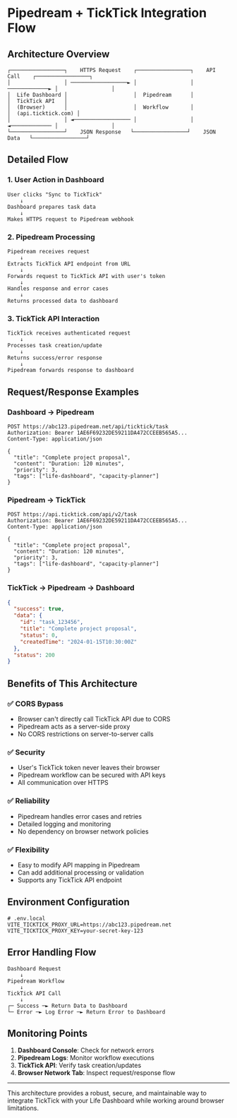 # Pipedream + TickTick Integration Flow

## Architecture Overview

```
┌─────────────────┐    HTTPS Request    ┌─────────────────┐    API Call    ┌─────────────────┐
│                 │ ──────────────────► │                 │ ─────────────► │                 │
│  Life Dashboard │                     │  Pipedream      │                │  TickTick API   │
│  (Browser)      │                     │  Workflow       │                │  (api.ticktick.com) │
│                 │ ◄────────────────── │                 │ ◄───────────── │                 │
└─────────────────┘    JSON Response   └─────────────────┘    JSON Data   └─────────────────┘
```

## Detailed Flow

### 1. User Action in Dashboard
```
User clicks "Sync to TickTick" 
    ↓
Dashboard prepares task data
    ↓
Makes HTTPS request to Pipedream webhook
```

### 2. Pipedream Processing
```
Pipedream receives request
    ↓
Extracts TickTick API endpoint from URL
    ↓
Forwards request to TickTick API with user's token
    ↓
Handles response and error cases
    ↓
Returns processed data to dashboard
```

### 3. TickTick API Interaction
```
TickTick receives authenticated request
    ↓
Processes task creation/update
    ↓
Returns success/error response
    ↓
Pipedream forwards response to dashboard
```

## Request/Response Examples

### Dashboard → Pipedream
```http
POST https://abc123.pipedream.net/api/ticktick/task
Authorization: Bearer 1AE6F69232DE59211DA472CCEEB565A5...
Content-Type: application/json

{
  "title": "Complete project proposal",
  "content": "Duration: 120 minutes",
  "priority": 3,
  "tags": ["life-dashboard", "capacity-planner"]
}
```

### Pipedream → TickTick
```http
POST https://api.ticktick.com/api/v2/task
Authorization: Bearer 1AE6F69232DE59211DA472CCEEB565A5...
Content-Type: application/json

{
  "title": "Complete project proposal",
  "content": "Duration: 120 minutes",
  "priority": 3,
  "tags": ["life-dashboard", "capacity-planner"]
}
```

### TickTick → Pipedream → Dashboard
```json
{
  "success": true,
  "data": {
    "id": "task_123456",
    "title": "Complete project proposal",
    "status": 0,
    "createdTime": "2024-01-15T10:30:00Z"
  },
  "status": 200
}
```

## Benefits of This Architecture

### ✅ **CORS Bypass**
- Browser can't directly call TickTick API due to CORS
- Pipedream acts as a server-side proxy
- No CORS restrictions on server-to-server calls

### ✅ **Security**
- User's TickTick token never leaves their browser
- Pipedream workflow can be secured with API keys
- All communication over HTTPS

### ✅ **Reliability**
- Pipedream handles error cases and retries
- Detailed logging and monitoring
- No dependency on browser network policies

### ✅ **Flexibility**
- Easy to modify API mapping in Pipedream
- Can add additional processing or validation
- Supports any TickTick API endpoint

## Environment Configuration

```env
# .env.local
VITE_TICKTICK_PROXY_URL=https://abc123.pipedream.net
VITE_TICKTICK_PROXY_KEY=your-secret-key-123
```

## Error Handling Flow

```
Dashboard Request
    ↓
Pipedream Workflow
    ↓
TickTick API Call
    ↓
┌─ Success ─► Return Data to Dashboard
└─ Error ─► Log Error ─► Return Error to Dashboard
```

## Monitoring Points

1. **Dashboard Console**: Check for network errors
2. **Pipedream Logs**: Monitor workflow executions
3. **TickTick API**: Verify task creation/updates
4. **Browser Network Tab**: Inspect request/response flow

---

This architecture provides a robust, secure, and maintainable way to integrate TickTick with your Life Dashboard while working around browser limitations.
